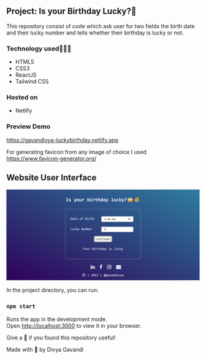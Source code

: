 
## Project: Is your Birthday Lucky?🎂

This repository consist of code which ask user for two fields the birth date and their lucky number 
and tells whether their birthday is lucky or not.

### Technology used👩🏻‍💻
- HTML5
- CSS3
- ReactJS
- Tailwind CSS

### Hosted on 
- Netlify

### Preview Demo 
https://gavandivya-luckybirthday.netlify.app

For generating favicon from any image of choice I used https://www.favicon-generator.org/

## Website User Interface

![This is an image](https://github.com/gavandivya/neogCampPortfolio/raw/main/images/luckyBirthday.png)




In the project directory, you can run:

### `npm start`

Runs the app in the development mode.\
Open [http://localhost:3000](http://localhost:3000) to view it in your browser.



Give a 🌟 if you found this repository useful!

Made with 💖 by Divya Gavandi
